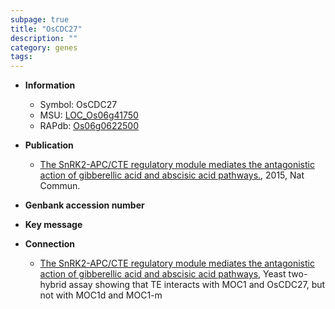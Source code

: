 ```yaml
---
subpage: true
title: "OsCDC27"
description: ""
category: genes
tags: 
---
```


* **Information**  
    + Symbol: OsCDC27  
    + MSU: [LOC_Os06g41750](http://rice.plantbiology.msu.edu/cgi-bin/ORF_infopage.cgi?orf=LOC_Os06g41750)  
    + RAPdb: [Os06g0622500](http://rapdb.dna.affrc.go.jp/viewer/gbrowse_details/irgsp1?name=Os06g0622500)  

* **Publication**  
    + [The SnRK2-APC/CTE regulatory module mediates the antagonistic action of gibberellic acid and abscisic acid pathways.](http://www.ncbi.nlm.nih.gov/pubmed?term=The+SnRK2-APC/CTE+regulatory+module+mediates+the+antagonistic+action+of+gibberellic+acid+and+abscisic+acid+pathways.%5BTitle%5D), 2015, Nat Commun.

* **Genbank accession number**  

* **Key message**  

* **Connection**  
    + [The SnRK2-APC/CTE regulatory module mediates the antagonistic action of gibberellic acid and abscisic acid pathways](http://www.ncbi.nlm.nih.gov/pubmed?term=The+SnRK2-APC/CTE+regulatory+module+mediates+the+antagonistic+action+of+gibberellic+acid+and+abscisic+acid+pathways%5BTitle%5D), Yeast two-hybrid assay showing that TE interacts with MOC1 and OsCDC27, but not with MOC1d and MOC1-m



